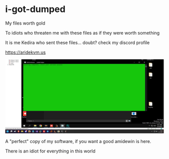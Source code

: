 # i-got-dumped
My files worth gold


To idiots who threaten me with these files as if they were worth something

It is me Kedira who sent these files... doubt? check my discord profile

https://aridekvm.us


<img src="https://github.com/KediraSmurf/i-got-dumped/blob/main/lmao.png"/>

A "perfect" copy of my software, if you want a good amidewin is here. 

There is an idiot for everything in this world
